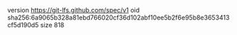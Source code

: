 version https://git-lfs.github.com/spec/v1
oid sha256:6a9065b328a81ebd766020cf36d102abf10ee5b2f6e95b8e3653413cf5d190d5
size 818
